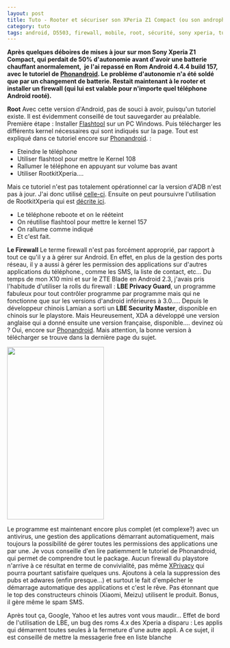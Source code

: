 ```yaml
---
layout: post
title: Tuto - Rooter et sécuriser son XPeria Z1 Compact (ou son androphone)
category: tuto
tags: android, D5503, firewall, mobile, root, sécurité, sony xperia, turoriel, Tutoriels, Z1 Compact
---
```

**Après quelques déboires de mises à jour sur mon Sony Xperia Z1 Compact, qui perdait de 50% d'autonomie avant d'avoir une batterie chauffant anormalement,  je l'ai repassé en Rom Android 4.4.4 build 157, avec le tutoriel de <span style="text-decoration:underline;"><a href="http://www.phonandroid.com/forum/installer-un-firmware-officiel-sur-sony-xperia-z1-compact-d5503-t84638.html#p1263743">Phonandroid</a></span>. Le problème d'autonomie n'a été soldé que par un changement de batterie. Restait maintenant à le rooter et installer un firewall (qui lui est valable pour n'importe quel téléphone Android rooté).**

**Root**
Avec cette version d'Android, pas de souci à avoir, puisqu'un tutoriel existe. Il est évidemment conseillé de tout sauvegarder au préalable. Première étape : Installer <span style="text-decoration:underline;"><a href="http://www.flashtool.net/downloads.php">Flashtool</a></span> sur un PC Windows. Puis télécharger les différents kernel nécessaires qui sont indiqués sur la page. Tout est expliqué dans ce tutoriel encore sur <span style="text-decoration:underline;"><a href="http://www.phonandroid.com/forum/rooter-le-xperia-z1-compact-en-4-4-4-firmware-157-bl-verrouille-compatible-t105818.html">Phonandroid</a></span>. :

* Eteindre le téléphone
* Utiliser flashtool pour mettre le Kernel 108
* Rallumer le téléphone en appuyant sur volume bas avant
* Utiliser RootkitXperia....

Mais ce tutoriel n'est pas totalement opérationnel car la version d'ADB n'est pas à jour. J'ai donc utilisé <a href="http://adbshell.com/downloads"><span style="text-decoration:underline;">celle-ci</span></a>. Ensuite on peut poursuivre l'utilisation de RootkitXperia qui est <span style="text-decoration:underline;"><a href="http://www.phonandroid.com/forum/rootkitxperia-methode-de-root-facile-des-xperia-2013-et-2014-bl-verrouille-t96821.html">décrite ici</a></span>.

* Le téléphone reboote et on le rééteint
* On réutilise flashtool pour mettre le kernel 157
* On rallume comme indiqué
* Et c'est fait.

**Le Firewall**
Le terme firewall n'est pas forcément approprié, par rapport à tout ce qu'il y a à gérer sur Android. En effet, en plus de la gestion des ports réseau, il y a aussi à gérer les permission des applications sur d'autres applications du téléphone., comme les SMS, la liste de contact, etc... Du temps de mon X10 mini et sur le ZTE Blade en Android 2.3, j'avais pris l'habitude d'utiliser la rolls du firewall : **LBE Privacy Guard**, un programme fabuleux pour tout contrôler programme par programme mais qui ne fonctionne que sur les versions d'android inférieures à 3.0..... Depuis le développeur chinois Lamian a sorti un **LBE Security Master**, disponible en chinois sur le playstore. Mais Heureusement, XDA a développé une version anglaise qui a donné ensuite une version française, disponible.... devinez où ? Oui, encore sur <a href="http://www.phonandroid.com/forum/app-lbe-security-master-root-requis-application-multifonctions-t68378.html"><span style="text-decoration:underline;">Phonandroid</span></a>. Mais attention, la bonne version à télécharger se trouve dans la dernière page du sujet.

<img src="http://www.lbesec.com/static/images/lbe3/security_fun/fun3/04.png" alt="" width="226" height="402" />

Le programme est maintenant encore plus complet (et complexe?) avec un antivirus, une gestion des applications démarrant automatiquement, mais toujours la possibilité de gérer toutes les permissions des applications une par une. Je vous conseille d'en lire patiemment le tutoriel de Phonandroid, qui permet de comprendre tout le package. Aucun firewall du playstore n'arrive à ce résultat en terme de convivialité, pas même <span style="text-decoration:underline;"><a href="http://forum.xda-developers.com/xposed/modules/xprivacy-ultimate-android-privacy-app-t2320783">XPrivacy</a></span> qui pourra pourtant satisfaire quelques uns. Ajoutons à cela la suppression des pubs et adwares (enfin presque...) et surtout le fait d'empêcher le démarrage automatique des applications et c'est le rêve. Pas étonnant que le top des constructeurs chinois (Xiaomi, Meizu) utilisent le produit. Bonus, il gère même le spam SMS.

Après tout ça, Google, Yahoo et les autres vont vous maudir... Effet de bord de l'utilisation de LBE, un bug des roms 4.x des Xperia a disparu : Les applis qui démarrent toutes seules à la fermeture d'une autre appli. A ce sujet, il est conseillé de mettre la messagerie free en liste blanche
